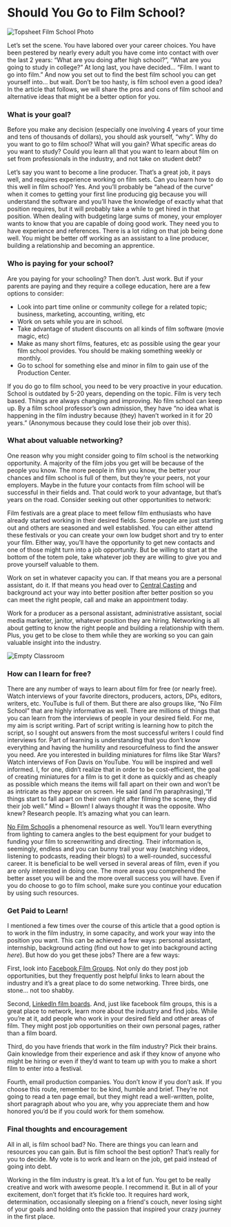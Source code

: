 # Should You Go to Film School?

![Topsheet Film School Photo](https://user-images.githubusercontent.com/33143626/66244472-73f2a500-e6bd-11e9-81f4-6e9b0c674220.jpg "Topsheet Film School")

Let’s set the scene. You have labored over your career choices. You have been pestered by nearly every adult you have come into contact with over the last 2 years: “What are you doing after high school?”, “What are you going to study in college?” At long last, you have decided… “Film. I want to go into film.” And now you set out to find the best film school you can get yourself into… but wait. Don’t be too hasty, is film school even a good idea? In the article that follows, we will share the pros and cons of film school and alternative ideas that might be a better option for you.

### What is your goal?
Before you make any decision (especially one involving 4 years of your time and tens of thousands of dollars), you should ask yourself, “why”. Why do you want to go to film school? What will you gain? What specific areas do you want to study? Could you learn all that you want to learn about film on set from professionals in the industry, and not take on student debt?

Let’s say you want to become a line producer. That’s a great job, it pays well, and requires experience working on film sets. Can you learn how to do this well in film school? Yes. And you’ll probably be “ahead of the curve” when it comes to getting your first line producing gig because you will understand the software and you’ll have the knowledge of exactly what that position requires, but it will probably take a while to get hired in that position. When dealing with budgeting large sums of money, your employer wants to know that you are capable of doing good work. They need you to have experience and references. There is a lot riding on that job being done well. You might be better off working as an assistant to a line producer, building a relationship and becoming an apprentice.

### Who is paying for your school?
Are you paying for your schooling? Then don’t. Just work. But if your parents are paying and they require a college education, here are a few options to consider: 

- Look into part time online or community college for a related topic; business, marketing, accounting, writing, etc
- Work on sets while you are in school.
- Take advantage of student discounts on all kinds of film software (movie magic, etc)
- Make as many short films, features, etc as possible using the gear your film school provides. You should be making something weekly or monthly.
- Go to school for something else and minor in film to gain use of the Production Center.

If you do go to film school, you need to be very proactive in your education. School is outdated by 5-20 years, depending on the topic. Film is very tech based. Things are always changing and improving. No film school can keep up. By a film school professor’s own admission, they have “no idea what is happening in the film industry because (they) haven’t worked in it for 20 years.” (Anonymous because they could lose their job over this).

### What about valuable networking?
One reason why you might consider going to film school is the networking opportunity. A majority of the film jobs you get will be because of the people you know. The more people in film you know, the better your chances and film school is full of them, but they’re your peers, not your employers. Maybe in the future your contacts from film school will be successful in their fields and. That could work to your advantage, but that’s years on the road. Consider seeking out other opportunities to network: 

Film festivals are a great place to meet fellow film enthusiasts who have already started working in their desired fields. Some people are just starting out and others are seasoned and well established. You can either attend these festivals or you can create your own low budget short and try to enter your film. Either way, you’ll have the opportunity to get new contacts and one of those might turn into a job opportunity. But be willing to start at the bottom of the totem pole, take whatever job they are willing to give you and prove yourself valuable to them.
	
Work on set in whatever capacity you can. If that means you are a personal assistant, do it. If that means you head over to  [Central Casting](https://www.centralcasting.com "Extras Casting Site") and background act your way into better position after better position so you can meet the right people, call and make an appointment today.

Work for a producer as a personal assistant, administrative assistant, social media marketer, janitor, whatever position they are hiring. Networking is all about getting to know the right people and building a relationship with them. Plus, you get to be close to them while they are working so you can gain valuable insight into the industry. 

![Empty Classroom](https://user-images.githubusercontent.com/33143626/66244790-ffb90100-e6be-11e9-9714-e579b2f3565c.jpg "Empty Classroom")

### How can I learn for free?
There are any number of ways to learn about film for free (or nearly free). Watch interviews of your favorite directors, producers, actors, DPs, editors, writers, etc. YouTube is full of them. But there are also groups like, “No Film School” that are highly informative as well. There are millions of things that you can learn from the interviews of people in your desired field. For me, my aim is script writing. Part of script writing is learning how to pitch the script, so I sought out answers from the most successful writers I could find interviews for. Part of learning is understanding that you don’t know everything and having the humility and resourcefulness to find the answer you need. Are you interested in building miniatures for films like Star Wars? Watch interviews of Fon Davis on YouTube. You will be inspired and well informed. I, for one, didn’t realize that in order to be cost-efficient, the goal of creating miniatures for a film is to get it done as quickly and as cheaply as possible which means the items will fall apart on their own and won’t be as intricate as they appear on screen. He said (and I’m paraphrasing),“If things start to fall apart on their own right after filming the scene, they did their job well.” Mind = Blown! I always thought it was the opposite. Who knew? Research people. It’s amazing what you can learn. 

[No Film School](https://nofilmschool.com/ "No Film School")is a phenomenal resource as well. You’ll learn everything from lighting to camera angles to the best equipment for your budget to funding your film to screenwriting and directing. Their information is, seemingly, endless and you can bunny trail your way (watching videos, listening to podcasts, reading their blogs) to a well-rounded, successful career. It is beneficial to be well versed in several areas of film, even if you are only interested in doing one. The more areas you comprehend the better asset you will be and the more overall success you will have. Even if you do choose to go to film school, make sure you continue your education by using such resources.

### Get Paid to Learn!
I mentioned a few times over the course of this article that a good option is to work in the film industry, in some capacity, and work your way into the position you want. This can be achieved a few ways: personal assistant, internship, background acting (find out how to get into background acting *here*). But how do you get these jobs? There are a few ways:  

First, look into [Facebook Film Groups](https://www.amyclarkefilms.com/blog/filmmaking-facebook-groups "This site has many film groups listed"). Not only do they post job opportunities, but they frequently post helpful links to learn about the industry and it’s a great place to do some networking. Three birds, one stone… not too shabby.

Second, [LinkedIn film boards](https://www.linkedin.com/company/film-industry-network "Linkedin Film Board"). And, just like facebook film groups, this is a great place to network, learn more about the industry and find jobs. While you’re at it, add people who work in your desired field and other areas of film. They might post job opportunities on their own personal pages, rather than a film board.

Third, do you have friends that work in the film industry? Pick their brains. Gain knowledge from their experience and ask if they know of anyone who might be hiring or even if they’d want to team up with you to make a short film to enter into a festival.

Fourth, email production companies. You don’t know if you don’t ask. If you choose this route, remember to: be kind, humble and brief. They’re not going to read a ten page email, but they might read a well-written, polite, short paragraph about who you are, why you appreciate them and how honored you’d be if you could work for them somehow.

### Final thoughts and encouragement
All in all, is film school bad? No. There are things you can learn and resources you can gain. But is film school the best option? That’s really for you to decide. My vote is to work and learn on the job, get paid instead of going into debt. 

Working in the film industry is great. It’s a lot of fun. You get to be really creative and work with awesome people. I recommend it. But in all of your excitement, don’t forget that it’s fickle too. It requires hard work, determination, occasionally sleeping on a friend's couch, never losing sight of your goals and holding onto the passion that inspired your crazy journey in the first place.
